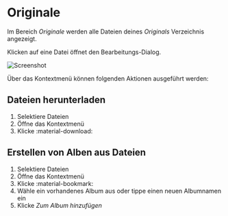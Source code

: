 # Originale #

Im Bereich *Originale* werden alle Dateien deines *Originals* Verzeichnis angezeigt.

Klicken auf eine Datei öffnet den Bearbeitungs-Dialog. 

![Screenshot](img/files.png)

Über das Kontextmenü können folgenden Aktionen ausgeführt werden:

## Dateien herunterladen ##
1. Selektiere Dateien 
2. Öffne das Kontextmenü
3. Klicke :material-download:


## Erstellen von Alben aus Dateien ##
1. Selektiere Dateien
2. Öffne das Kontextmenü
3. Klicke :material-bookmark:
4. Wähle ein vorhandenes Album aus oder tippe einen neuen Albumnamen ein
5. Klicke *Zum Album hinzufügen*
